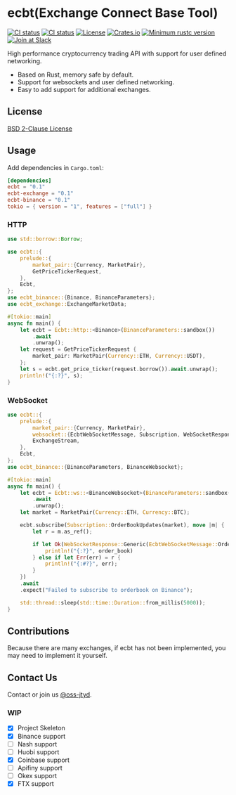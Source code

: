 # ecbt(Exchange Connect Base Tool)

[![CI status](https://github.com/wmjtyd/ecbt/actions/workflows/build.yml/badge.svg)](https://github.com/wmjtyd/ecbt/actions?query=workflow%3ABuild+branch%3Amain)
[![CI status](https://github.com/wmjtyd/ecbt/actions/workflows/security.yml/badge.svg)](https://github.com/wmjtyd/ecbt/actions?query=workflow%3ASecurity)
[![License](https://img.shields.io/badge/License-BSD_2--Clause-orange.svg)](https://opensource.org/licenses/BSD-2-Clause)
[![Crates.io](https://img.shields.io/crates/v/ecbt.svg)](https://crates.io/crates/ecbt)
[![Minimum rustc version](https://img.shields.io/badge/rustc-1.54+-lightgray.svg)](https://github.com/wmjtyd/ecbt)
[![Join at Slack](https://img.shields.io/badge/chat-slack-brightgreen)](https://join.slack.com/t/wmjtyd/shared_invite/zt-17sfuaoj7-~0WmpuFL_NTqS~4WTNEXTg)

High performance cryptocurrency trading API with support for user defined networking.

* Based on Rust, memory safe by default.
* Support for websockets and user defined networking.
* Easy to add support for additional exchanges.

## License

[BSD 2-Clause License](https://opensource.org/licenses/BSD-2-Clause)

## Usage

Add dependencies in `Cargo.toml`:

```toml
[dependencies]
ecbt = "0.1"
ecbt-exchange = "0.1"
ecbt-binance = "0.1"
tokio = { version = "1", features = ["full"] }
```

### HTTP

```rust
use std::borrow::Borrow;

use ecbt::{
    prelude::{
        market_pair::{Currency, MarketPair},
        GetPriceTickerRequest,
    },
    Ecbt,
};
use ecbt_binance::{Binance, BinanceParameters};
use ecbt_exchange::ExchangeMarketData;

#[tokio::main]
async fn main() {
    let ecbt = Ecbt::http::<Binance>(BinanceParameters::sandbox())
        .await
        .unwrap();
    let request = GetPriceTickerRequest {
        market_pair: MarketPair(Currency::ETH, Currency::USDT),
    };
    let s = ecbt.get_price_ticker(request.borrow()).await.unwrap();
    println!("{:?}", s);
}
```

### WebSocket

```rust
use ecbt::{
    prelude::{
        market_pair::{Currency, MarketPair},
        websocket::{EcbtWebSocketMessage, Subscription, WebSocketResponse},
        ExchangeStream,
    },
    Ecbt,
};
use ecbt_binance::{BinanceParameters, BinanceWebsocket};

#[tokio::main]
async fn main() {
    let ecbt = Ecbt::ws::<BinanceWebsocket>(BinanceParameters::sandbox())
        .await
        .unwrap();
    let market = MarketPair(Currency::ETH, Currency::BTC);

    ecbt.subscribe(Subscription::OrderBookUpdates(market), move |m| {
        let r = m.as_ref();

        if let Ok(WebSocketResponse::Generic(EcbtWebSocketMessage::OrderBook(order_book))) = r {
            println!("{:?}", order_book)
        } else if let Err(err) = r {
            println!("{:#?}", err);
        }
    })
    .await
    .expect("Failed to subscribe to orderbook on Binance");

    std::thread::sleep(std::time::Duration::from_millis(5000));
}
```

## Contributions

Because there are many exchanges, if ecbt has not been implemented, you may need to implement it yourself.

## Contact Us

Contact or join us [@oss-jtyd](https://github.com/oss-jtyd).

### WIP

- [x] Project Skeleton
- [x] Binance support
- [ ] Nash support
- [ ] Huobi support
- [x] Coinbase support
- [ ] Apifiny support
- [ ] Okex support
- [x] FTX support
